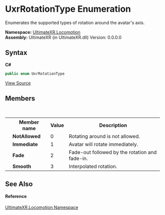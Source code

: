 # UxrRotationType Enumeration
 

Enumerates the supported types of rotation around the avatar's axis.

**Namespace:**&nbsp;<a href="N_UltimateXR_Locomotion">UltimateXR.Locomotion</a><br />**Assembly:**&nbsp;UltimateXR (in UltimateXR.dll) Version: 0.0.0.0

## Syntax

**C#**<br />
``` C#
public enum UxrRotationType
```

<a href="UltimateXR/Scripts/Locomotion/UxrRotationType.cs" rel="noopener noreferrer" title="View the source code">View Source</a><br />

## Members
&nbsp;<table><tr><th></th><th>Member name</th><th>Value</th><th>Description</th></tr><tr><td /><td target="F:UltimateXR.Locomotion.UxrRotationType.NotAllowed">**NotAllowed**</td><td>0</td><td>Rotating around is not allowed.</td></tr><tr><td /><td target="F:UltimateXR.Locomotion.UxrRotationType.Immediate">**Immediate**</td><td>1</td><td>Avatar will rotate immediately.</td></tr><tr><td /><td target="F:UltimateXR.Locomotion.UxrRotationType.Fade">**Fade**</td><td>2</td><td>Fade-out followed by the rotation and fade-in.</td></tr><tr><td /><td target="F:UltimateXR.Locomotion.UxrRotationType.Smooth">**Smooth**</td><td>3</td><td>Interpolated rotation.</td></tr></table>

## See Also


#### Reference
<a href="N_UltimateXR_Locomotion">UltimateXR.Locomotion Namespace</a><br />